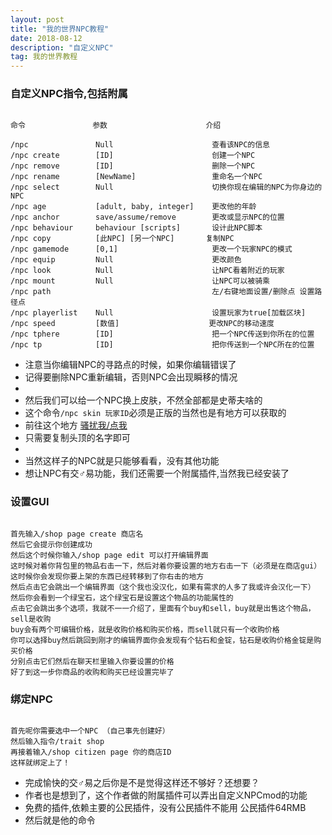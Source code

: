 ```yaml
---
layout: post
title: "我的世界NPC教程"
date: 2018-08-12
description: "自定义NPC"
tag: 我的世界教程
---
```


### 自定义NPC指令,包括附属

```

命令               参数                      介绍 
                                                 
/npc               Null                      查看该NPC的信息                  
/npc create        [ID]                      创建一个NPC                      
/npc remove        [ID]                      删除一个NPC                      
/npc rename        [NewName]                 重命名一个NPC                    
/npc select        Null                      切换你现在编辑的NPC为你身边的NPC      
/npc age           [adult, baby, integer]    更改他的年龄                     
/npc anchor        save/assume/remove        更改或显示NPC的位置              
/npc behaviour     behaviour [scripts]       设计此NPC脚本                    
/npc copy          [此NPC] [另一个NPC]       复制NPC                          
/npc gamemode      [0,1]                     更改一个玩家NPC的模式            
/npc equip         Null                      更改颜色                         
/npc look          Null                      让NPC看着附近的玩家              
/npc mount         Null                      让NPC可以被骑乘                  
/npc path                                    左/右键地面设置/删除点 设置路径点
/npc playerlist    Null                      设置玩家为true[加载区块]         
/npc speed         [数值]                    更改NPC的移动速度                
/npc tphere        [ID]                      把一个NPC传送到你所在的位置      
/npc tp            [ID]                      把你传送到一个NPC所在的位置      

```
* 注意当你编辑NPC的寻路点的时候，如果你编辑错误了
* 记得要删除NPC重新编辑，否则NPC会出现瞬移的情况
* 
* 然后我们可以给一个NPC换上皮肤，不然全部都是史蒂夫啥的
* 这个命令`/npc skin 玩家ID`必须是正版的当然也是有地方可以获取的
* 前往这个地方 [骚扰我/点我](https://namemc.com/minecraft-skins/trending)
* 只需要复制头顶的名字即可
* 
* 当然这样子的NPC就是只能够看看，没有其他功能
* 想让NPC有交♂易功能，我们还需要一个附属插件,当然我已经安装了


### 设置GUI
```

首先输入/shop page create 商店名
然后它会提示你创建成功
然后这个时候你输入/shop page edit 可以打开编辑界面
这时候对着你背包里的物品右击一下，然后对着你要设置的地方右击一下（必须是在商店gui）
这时候你会发现你要上架的东西已经转移到了你右击的地方
然后点击它会跳出一个编辑界面（这个我也没汉化，如果有需求的人多了我或许会汉化一下）
然后你会看到一个绿宝石，这个绿宝石是设置这个物品的功能属性的
点击它会跳出多个选项，我就不一一介绍了，里面有个buy和sell，buy就是出售这个物品，sell是收购
buy会有两个可编辑价格，就是收购价格和购买价格，而sell就只有一个收购价格
你可以选择buy然后跳回到刚才的编辑界面你会发现有个钻石和金锭，钻石是收购价格金锭是购买价格
分别点击它们然后在聊天栏里输入你要设置的价格
好了到这一步你商品的收购和购买已经设置完毕了

```
### 绑定NPC

```

首先呢你需要选中一个NPC （自己事先创建好）
然后输入指令/trait shop
再接着输入/shop citizen page 你的商店ID
这样就绑定上了！

```



* 完成愉快的交♂易之后你是不是觉得这样还不够好？还想要？
* 作者也是想到了，这个作者做的附属插件可以弄出自定义NPCmod的功能
* 免费的插件,依赖主要的公民插件，没有公民插件不能用 公民插件64RMB
* 然后就是他的命令

